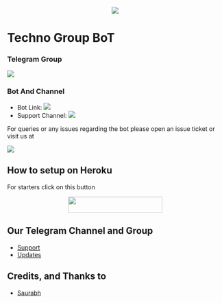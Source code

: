 <p align="center">
  <img src="https://telegra.ph/file/c9be9d4dd83cfbbe5d473.jpg">
</p>

# Techno Group BoT

### Telegram Group
<p align="left">
<a href="https://t.me/Technobotsupport" alt="Telegram!"> <img src="https://aleen42.github.io/badges/src/telegram.svg" /> </a>

### Bot And Channel 
* Bot Link:  <a href="http://t.me/Techno_x_robot" alt=" Amelia "> <img src="https://img.shields.io/badge/%F0%9F%A4%96%20-TechnoRobot-blue" /> </a>
* Support Channel: <a  href="https://t.me/warbotz" alt="Help Centre Logs"> <img  src="https://img.shields.io/badge/%F0%9F%92%A1-Technobotupdate%20Update%20Channel-9cf" /> </a>



For queries or any issues regarding the bot please open an issue ticket or visit us at <p align="left">
<a href="https://t.me/Technobotsupport" alt="Telegram!"> <img src="https://aleen42.github.io/badges/src/telegram.svg" /> </a>

## How to setup on Heroku 
For starters click on this button 

<p align="center"><a href="https://heroku.com/deploy?template=https://github.com/muhammedalthaf174/Techno"> <img src="https://img.shields.io/badge/Deploy%20To%20Techno-red?style=for-the-badge&logo=heroku" width="220" height="38.45"/></a></p>


## Our Telegram Channel and Group

* [Support](https://telegram.dog/Technobotsupport)
* [Updates](https://telegram.dog/A1-Technobotupdate)

## Credits, and Thanks to 
*   [Saurabh](https://telegram.dog/Saury12p)







